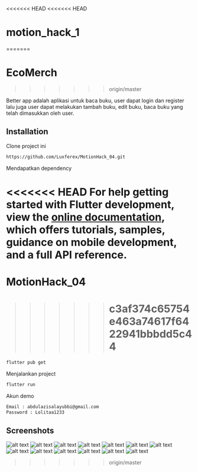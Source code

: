 <<<<<<< HEAD
<<<<<<< HEAD

# motion_hack_1

=======

# EcoMerch

> > > > > > > origin/master

Better app adalah aplikasi untuk baca buku, user dapat login dan register lalu juga user dapat melakukan tambah buku, edit buku, baca buku yang telah dimasukkan oleh user.

## Installation

Clone project ini

```bash
https://github.com/Luxferex/MotionHack_04.git
```

Mendapatkan dependency

<<<<<<< HEAD
For help getting started with Flutter development, view the
[online documentation](https://docs.flutter.dev/), which offers tutorials,
samples, guidance on mobile development, and a full API reference.
=======

# MotionHack_04

> > > > > > > # c3af374c65754e463a74617f6422941bbbdd5c44

```bash
flutter pub get
```

Menjalankan project

```bash
flutter run
```

Akun demo

```bash
Email : abdulazisalayubbi@gmail.com
Password : Lolitaa1233
```

## Screenshots

![alt text](<Screenshot 2024-03-26 234846-1.png>) ![alt text](<Screenshot 2024-03-26 234855-1.png>) ![alt text](<Screenshot 2024-03-26 234900-1.png>) ![alt text](<Screenshot 2024-03-26 234904-1.png>) ![alt text](<Screenshot 2024-03-26 234920-1.png>) ![alt text](<Screenshot 2024-03-26 234937-1.png>) ![alt text](<Screenshot 2024-03-26 234941-1.png>) ![alt text](<Screenshot 2024-03-26 234947-1.png>) ![alt text](<Screenshot 2024-03-26 234825-1.png>) ![alt text](<Screenshot 2024-03-26 234828-1.png>) ![alt text](<Screenshot 2024-03-26 234833-1.png>) ![alt text](<Screenshot 2024-03-26 234837-1.png>) ![alt text](<Screenshot 2024-03-26 234841-1.png>)

> > > > > > > origin/master
